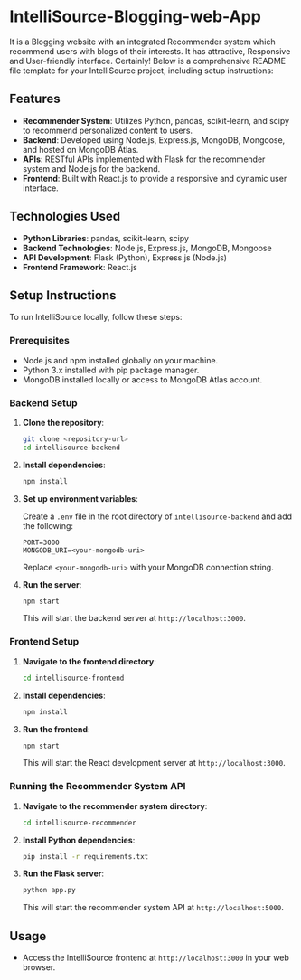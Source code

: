 # IntelliSource-Blogging-web-App
It is a Blogging website with an integrated Recommender system which recommend users with blogs of their interests.  It has attractive, Responsive and User-friendly interface.
Certainly! Below is a comprehensive README file template for your IntelliSource project, including setup instructions:

## Features

- **Recommender System**: Utilizes Python, pandas, scikit-learn, and scipy to recommend personalized content to users.
- **Backend**: Developed using Node.js, Express.js, MongoDB, Mongoose, and hosted on MongoDB Atlas.
- **APIs**: RESTful APIs implemented with Flask for the recommender system and Node.js for the backend.
- **Frontend**: Built with React.js to provide a responsive and dynamic user interface.

## Technologies Used

- **Python Libraries**: pandas, scikit-learn, scipy
- **Backend Technologies**: Node.js, Express.js, MongoDB, Mongoose
- **API Development**: Flask (Python), Express.js (Node.js)
- **Frontend Framework**: React.js

## Setup Instructions

To run IntelliSource locally, follow these steps:

### Prerequisites

- Node.js and npm installed globally on your machine.
- Python 3.x installed with pip package manager.
- MongoDB installed locally or access to MongoDB Atlas account.

### Backend Setup

1. **Clone the repository**:

   ```bash
   git clone <repository-url>
   cd intellisource-backend
   ```

2. **Install dependencies**:

   ```bash
   npm install
   ```

3. **Set up environment variables**:

   Create a `.env` file in the root directory of `intellisource-backend` and add the following:

   ```plaintext
   PORT=3000
   MONGODB_URI=<your-mongodb-uri>
   ```

   Replace `<your-mongodb-uri>` with your MongoDB connection string.

4. **Run the server**:

   ```bash
   npm start
   ```

   This will start the backend server at `http://localhost:3000`.

### Frontend Setup

1. **Navigate to the frontend directory**:

   ```bash
   cd intellisource-frontend
   ```

2. **Install dependencies**:

   ```bash
   npm install
   ```

3. **Run the frontend**:

   ```bash
   npm start
   ```

   This will start the React development server at `http://localhost:3000`.

### Running the Recommender System API

1. **Navigate to the recommender system directory**:

   ```bash
   cd intellisource-recommender
   ```

2. **Install Python dependencies**:

   ```bash
   pip install -r requirements.txt
   ```

3. **Run the Flask server**:

   ```bash
   python app.py
   ```

   This will start the recommender system API at `http://localhost:5000`.

## Usage

- Access the IntelliSource frontend at `http://localhost:3000` in your web browser.
